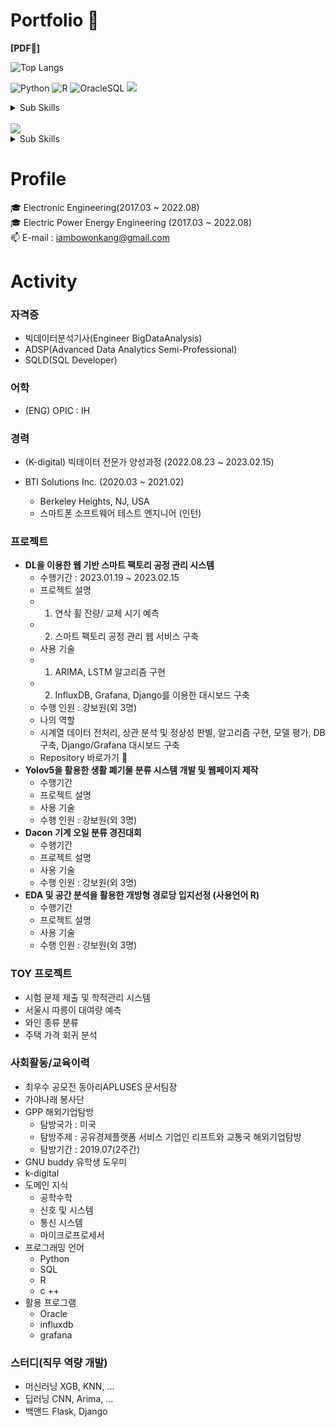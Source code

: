 # Portfolio 📰
 **[PDF📘]**


![Top Langs](https://github-readme-stats.vercel.app/api/top-langs/?username=hibobo98&layout=compact&theme=rose)



![Python](https://img.shields.io/badge/-Python-3178C6?style=flat-square&logo=Python&logoColor=white)
![R](https://img.shields.io/badge/-R-A8B9CC?style=flat-square&logo=R&logoColor=black)
![OracleSQL](https://img.shields.io/badge/-Oracle-FD5750?style=flat-square&logo=Oracle&logoColor=white)
<img src="https://img.shields.io/badge/Flask-000000?style=flat-square&logo=flask&logoColor=white">

<details>
<summary>Sub Skills</summary>
<p></p>

<img src="https://img.shields.io/badge/Docker-#2496ED?style=for-the-badge&logo=Docker&logoColor=white">
![C++](https://img.shields.io/badge/C++-00599C?style=flat-square&logo=cplusplus&logoColor=white)
<img src="https://img.shields.io/badge/html5-E34F26?style=flat-square&logo=html5&logoColor=white">
<img src="https://img.shields.io/badge/css-1572B6?style=flat-square&logo=css3&logoColor=white">
<img src="https://img.shields.io/badge/django-092E20?style=flat-square&logo=django&logoColor=white">
<img src="https://img.shields.io/badge/bootstrap-7952B3?style=flat-square&logo=bootstrap&logoColor=white">
</details>    

<br>
<img src="https://img.shields.io/badge/Flask-000000?style=flat-square&logo=flask&logoColor=white">

<details>
<summary>Sub Skills</summary>
<p></p>
<img src="https://img.shields.io/badge/html5-E34F26?style=flat-square&logo=html5&logoColor=white">
<img src="https://img.shields.io/badge/css-1572B6?style=flat-square&logo=css3&logoColor=white">
<img src="https://img.shields.io/badge/django-092E20?style=flat-square&logo=django&logoColor=white">
<img src="https://img.shields.io/badge/bootstrap-7952B3?style=flat-square&logo=bootstrap&logoColor=white">
</details>

# Profile
🎓 Electronic Engineering(2017.03 ~ 2022.08)
<br>
🎓 Electric Power Energy Engineering (2017.03 ~ 2022.08)
<br>
📫 E-mail : iambowonkang@gmail.com
<br>


# Activity

### 자격증

- 빅데이터분석기사(Engineer BigDataAnalysis) <br>
- ADSP(Advanced Data Analytics Semi-Professional) <br>
- SQLD(SQL Developer) <br>

### 어학
- (ENG) OPIC : IH

### 경력

- (K-digital) 빅데이터 전문가 양성과정 (2022.08.23 ~ 2023.02.15)

- BTI Solutions Inc. (2020.03 ~ 2021.02)
    - Berkeley Heights, NJ, USA 
    - 스마트폰 소프트웨어 테스트 엔지니어 (인턴)


### 프로젝트
- <strong> DL을 이용한 웹 기반 스마트 팩토리 공정 관리 시스템 </strong>
    - 수행기간 : 2023.01.19 ~ 2023.02.15
    - 프로젝트 설명 
    - 1) 연삭 휠 잔량/ 교체 시기 예측
    - 2) 스마트 팩토리 공정 관리 웹 서비스 구축
    - 사용 기술
    - 1) ARIMA, LSTM 알고리즘 구현
    - 2) InfluxDB, Grafana, Django를 이용한 대시보드 구축 
    - 수행 인원 : 강보원(외 3명)  
    - 나의 역할 
    - 시계열 데이터 전처리, 상관 분석 및 정상성 판별, 알고리즘 구현, 모델 평가, DB 구축, Django/Grafana 대시보드 구축 
    - Repository 바로가기 📘
- <strong> Yolov5을 활용한 생활 폐기물 분류 시스템 개발 및 웹페이지 제작 </strong>
    - 수행기간
    - 프로젝트 설명
    - 사용 기술
    - 수행 인원 : 강보원(외 3명)
- <strong> Dacon 기계 오일 분류 경진대회 </strong>
    - 수행기간
    - 프로젝트 설명
    - 사용 기술
    - 수행 인원 : 강보원(외 3명)
- <strong> EDA 및 공간 분석을 활용한 개방형 경로당 입지선정 (사용언어 R) </strong>
    - 수행기간
    - 프로젝트 설명
    - 사용 기술 
    - 수행 인원 : 강보원(외 3명)


### TOY 프로젝트
- 시험 문제 제출 및 학적관리 시스템 
- 서울시 따릉이 대여량 예측 
- 와인 종류 분류
- 주택 가격 회귀 분석

### 사회활동/교육이력
- 최우수 공모전 동아리APLUSES 문서팀장
- 가야나래 봉사단 
- GPP 해외기업탐방
    - 탐방국가 : 미국
    - 탐방주제 : 공유경제플랫폼 서비스 기업인 리프트와 교통국 해외기업탐방
    - 탐방기간 : 2019.07(2주간)
- GNU buddy 유학생 도우미 
- k-digital 
- 도메인 지식 
    - 공학수학
    - 신호 및 시스템
    - 통신 시스템 
    - 마이크로프로세서
- 프로그래밍 언어 
    - Python 
    - SQL
    - R
    - c ++ 
- 활용 프로그램 
    - Oracle
    - influxdb
    - grafana

### 스터디(직무 역량 개발)
- 머신러닝 XGB, KNN, ...
- 딥러닝 CNN, Arima, ...
- 백앤드 Flask, Django
